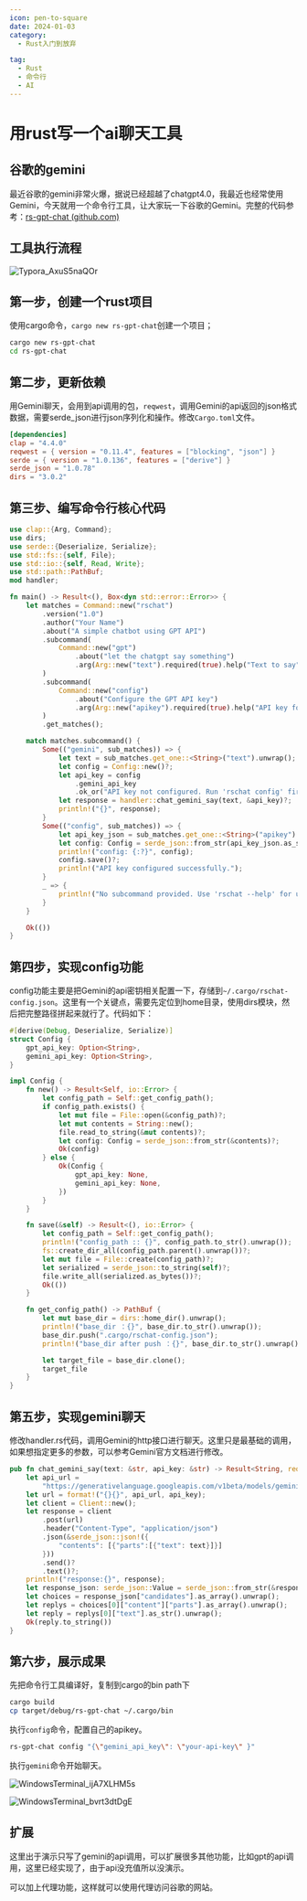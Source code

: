 ```yaml
---
icon: pen-to-square
date: 2024-01-03
category:
  - Rust入门到放弃

tag:
  - Rust
  - 命令行
  - AI
---
```




# 用rust写一个ai聊天工具

## 谷歌的gemini

最近谷歌的gemini非常火爆，据说已经超越了chatgpt4.0，我最近也经常使用Gemini，今天就用一个命令行工具，让大家玩一下谷歌的Gemini。完整的代码参考：[rs-gpt-chat (github.com)](https://github.com/maochunguang/rs-gpt-chat)



## 工具执行流程



![Typora_AxuS5naQOr](https://blog-pics-1252092369.cos.ap-beijing.myqcloud.com/Typora_AxuS5naQOr.png)



## 第一步，创建一个rust项目

使用cargo命令，`cargo new rs-gpt-chat`创建一个项目；

```bash
cargo new rs-gpt-chat
cd rs-gpt-chat
```



## 第二步，更新依赖

用Gemini聊天，会用到api调用的包，`reqwest`，调用Gemini的api返回的json格式数据，需要serde_json进行json序列化和操作。修改`Cargo.toml`文件。

```toml
[dependencies]
clap = "4.4.0"
reqwest = { version = "0.11.4", features = ["blocking", "json"] }
serde = { version = "1.0.136", features = ["derive"] }
serde_json = "1.0.78"
dirs = "3.0.2" 
```



## 第三步、编写命令行核心代码

```rust
use clap::{Arg, Command};
use dirs;
use serde::{Deserialize, Serialize};
use std::fs::{self, File};
use std::io::{self, Read, Write};
use std::path::PathBuf;
mod handler;

fn main() -> Result<(), Box<dyn std::error::Error>> {
    let matches = Command::new("rschat")
        .version("1.0")
        .author("Your Name")
        .about("A simple chatbot using GPT API")
        .subcommand(
            Command::new("gpt")
                .about("let the chatgpt say something")
                .arg(Arg::new("text").required(true).help("Text to say")),
        )
        .subcommand(
            Command::new("config")
                .about("Configure the GPT API key")
                .arg(Arg::new("apikey").required(true).help("API key for GPT")),
        )
        .get_matches();

    match matches.subcommand() {
        Some(("gemini", sub_matches)) => {
            let text = sub_matches.get_one::<String>("text").unwrap();
            let config = Config::new()?;
            let api_key = config
                .gemini_api_key
                .ok_or("API key not configured. Run 'rschat config' first.")?;
            let response = handler::chat_gemini_say(text, &api_key)?;
            println!("{}", response);
        }
        Some(("config", sub_matches)) => {
            let api_key_json = sub_matches.get_one::<String>("apikey").unwrap().to_owned();
            let config: Config = serde_json::from_str(api_key_json.as_str()).unwrap();
            println!("config: {:?}", config);
            config.save()?;
            println!("API key configured successfully.");
        }
        _ => {
            println!("No subcommand provided. Use 'rschat --help' for usage information.");
        }
    }

    Ok(())
}
```



## 第四步，实现config功能

config功能主要是把Gemini的api密钥相关配置一下，存储到`~/.cargo/rschat-config.json`。这里有一个关键点，需要先定位到home目录，使用dirs模块，然后把完整路径拼起来就行了。代码如下：

```rust
#[derive(Debug, Deserialize, Serialize)]
struct Config {
    gpt_api_key: Option<String>,
    gemini_api_key: Option<String>,
}

impl Config {
    fn new() -> Result<Self, io::Error> {
        let config_path = Self::get_config_path();
        if config_path.exists() {
            let mut file = File::open(&config_path)?;
            let mut contents = String::new();
            file.read_to_string(&mut contents)?;
            let config: Config = serde_json::from_str(&contents)?;
            Ok(config)
        } else {
            Ok(Config {
                gpt_api_key: None,
                gemini_api_key: None,
            })
        }
    }

    fn save(&self) -> Result<(), io::Error> {
        let config_path = Self::get_config_path();
        println!("config_path :: {}", config_path.to_str().unwrap());
        fs::create_dir_all(config_path.parent().unwrap())?;
        let mut file = File::create(config_path)?;
        let serialized = serde_json::to_string(self)?;
        file.write_all(serialized.as_bytes())?;
        Ok(())
    }

    fn get_config_path() -> PathBuf {
        let mut base_dir = dirs::home_dir().unwrap();
        println!("base_dir ：{}", base_dir.to_str().unwrap());
        base_dir.push(".cargo/rschat-config.json");
        println!("base_dir after push ：{}", base_dir.to_str().unwrap());

        let target_file = base_dir.clone();
        target_file
    }
}
```



## 第五步，实现gemini聊天

修改handler.rs代码，调用Gemini的http接口进行聊天。这里只是最基础的调用，如果想指定更多的参数，可以参考Gemini官方文档进行修改。

```rust
pub fn chat_gemini_say(text: &str, api_key: &str) -> Result<String, reqwest::Error> {
    let api_url =
        "https://generativelanguage.googleapis.com/v1beta/models/gemini-pro:generateContent?key=";
    let url = format!("{}{}", api_url, api_key);
    let client = Client::new();
    let response = client
        .post(url)
        .header("Content-Type", "application/json")
        .json(&serde_json::json!({
            "contents": [{"parts":[{"text": text}]}]
        }))
        .send()?
        .text()?;
    println!("response:{}", response);
    let response_json: serde_json::Value = serde_json::from_str(&response).unwrap();
    let choices = response_json["candidates"].as_array().unwrap();
    let replys = choices[0]["content"]["parts"].as_array().unwrap();
    let reply = replys[0]["text"].as_str().unwrap();
    Ok(reply.to_string())
}
```



## 第六步，展示成果

先把命令行工具编译好，复制到cargo的bin path下

```bash
cargo build
cp target/debug/rs-gpt-chat ~/.cargo/bin

```

执行`config`命令，配置自己的apikey。

```bash
rs-gpt-chat config "{\"gemini_api_key\": \"your-api-key\" }"
```

执行`gemini`命令开始聊天。

![WindowsTerminal_ijA7XLHM5s](https://blog-pics-1252092369.cos.ap-beijing.myqcloud.com/WindowsTerminal_ijA7XLHM5s.png)



![WindowsTerminal_bvrt3dtDgE](https://blog-pics-1252092369.cos.ap-beijing.myqcloud.com/WindowsTerminal_bvrt3dtDgE.png)



## 扩展

这里出于演示只写了gemini的api调用，可以扩展很多其他功能，比如gpt的api调用，这里已经实现了，由于api没充值所以没演示。

可以加上代理功能，这样就可以使用代理访问谷歌的网站。
